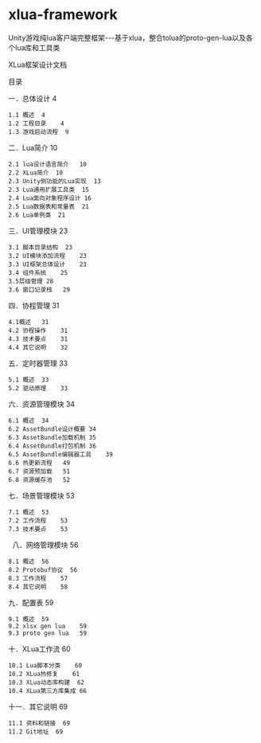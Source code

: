# xlua-framework
Unity游戏纯lua客户端完整框架---基于xlua，整合tolua的proto-gen-lua以及各个lua库和工具类
 

XLua框架设计文档

目录

一．总体设计	4

    1.1 概述	4
    1.2 工程目录	4
    1.3 游戏启动流程	9
    
二．Lua简介	10

    2.1 lua设计语言简介	10
    2.2 XLua简介	10
    2.3 Unity侧功能的Lua实现	13
    2.3 Lua通用扩展工具类	15
    2.4 Lua面向对象程序设计	16
    2.5 Lua数据表和常量表	21
    2.6 Lua单例类	21
    
三．UI管理模块	23
    
    3.1 脚本目录结构	23
    3.2 UI模块添加流程	23
    3.3 UI框架总体设计	23
    3.4 组件系统	25
    3.5层级管理	28
    3.6 窗口记录栈	29

四．协程管理	31

    4.1概述	31
    4.2 协程操作	31
    4.3 技术要点	31
    4.4 其它说明	32

五．定时器管理	33

    5.1 概述	33
    5.2 驱动原理	33

六．资源管理模块	34

    6.1 概述	34
    6.2 AssetBundle设计概要	34
    6.3 AssetBundle加载机制	35
    6.4 AssetBundle打包机制	36
    6.5 AssetBundle编辑器工具	39
    6.6 热更新流程	49
    6.7 资源预加载	51
    6.8 资源缓存池	52

七．场景管理模块	53

    7.1 概述	53
    7.2 工作流程	53
    7.3 技术要点	53
 
八．网络管理模块	56

    8.1 概述	56
    8.2 Protobuf协议	56
    8.3 工作流程	57
    8.4 其它说明	58

九．配置表	59

    9.1 概述	59
    9.2 xlsx gen lua	59
    9.3 proto gen lua	59

十．XLua工作流	60

    10.1 Lua脚本分类	60
    10.2 XLua热修复	61
    10.3 XLua动态库构建	62
    10.4 XLua第三方库集成	66

十一．其它说明	69

    11.1 资料和链接	69
    11.2 Git地址	69



 
